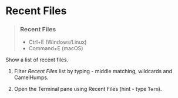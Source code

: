 # Recent Files

> ### Recent Files
> - Ctrl+E (Windows/Linux)
> - Command+E (macOS)

Show a list of recent files.

1. Filter _Recent Files_ list by typing - middle matching, wildcards and CamelHumps.

2. Open the Terminal pane using Recent Files (hint - type `Term`).
